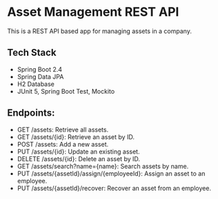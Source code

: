 # Asset Management REST API

This is a REST API based app for managing assets in a company.

## Tech Stack

- Spring Boot 2.4
- Spring Data JPA
- H2 Database
- JUnit 5, Spring Boot Test, Mockito

## Endpoints:
- GET /assets: Retrieve all assets.
- GET /assets/{id}: Retrieve an asset by ID.
- POST /assets: Add a new asset.
- PUT /assets/{id}: Update an existing asset.
- DELETE /assets/{id}: Delete an asset by ID.
- GET /assets/search?name={name}: Search assets by name.
- PUT /assets/{assetId}/assign/{employeeId}: Assign an asset to an employee.
- PUT /assets/{assetId}/recover: Recover an asset from an employee.
